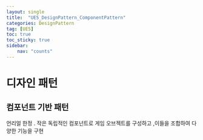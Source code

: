 ```yaml
---
layout: single
title:  "UE5_DesignPattern_ComponentPattern"
categories: DesignPattern
tag: [UE5]
toc: true
toc_sticky: true
sidebar:
    nav: "counts"
---
```


# 디자인 패턴 

## 컴포넌트 기반 패턴
언리얼 한정 . 작은 독립적인 컴포넌트로 게임 오브젝트를 구성하고 ,이들을 조합하여 다양한 기능을 구현   
 


   
   